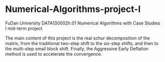 # Numerical-Algorithms-project-I
FuDan University  DATA130002h.01 Numerical Algorithms with Case Studies I mid-term project

The main content of this project is the real schur decomposition of the matrix, from the traditional two-step shift to the six-step shifts, and then to the multi-step small block shift. Finally, the Aggressive Early Deflation method is used to accelerate the convergence.
